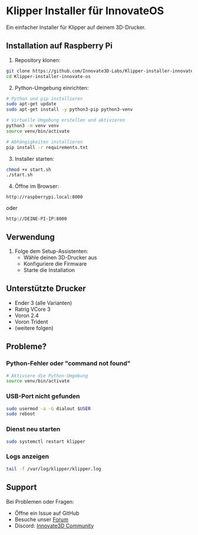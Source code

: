 # Klipper Installer für InnovateOS

Ein einfacher Installer für Klipper auf deinem 3D-Drucker.

## Installation auf Raspberry Pi

1. Repository klonen:
```bash
git clone https://github.com/Innovate3D-Labs/Klipper-installer-innovate-os.git
cd Klipper-installer-innovate-os
```

2. Python-Umgebung einrichten:
```bash
# Python und pip installieren
sudo apt-get update
sudo apt-get install -y python3-pip python3-venv

# Virtuelle Umgebung erstellen und aktivieren
python3 -m venv venv
source venv/bin/activate

# Abhängigkeiten installieren
pip install -r requirements.txt
```

3. Installer starten:
```bash
chmod +x start.sh
./start.sh
```

4. Öffne im Browser:
```
http://raspberrypi.local:8000
```
oder
```
http://DEINE-PI-IP:8000
```

## Verwendung

1. Folge dem Setup-Assistenten:
   - Wähle deinen 3D-Drucker aus
   - Konfiguriere die Firmware
   - Starte die Installation

## Unterstützte Drucker

- Ender 3 (alle Varianten)
- Ratrig VCore 3
- Voron 2.4
- Voron Trident
- (weitere folgen)

## Probleme?

### Python-Fehler oder "command not found"
```bash
# Aktiviere die Python-Umgebung
source venv/bin/activate
```

### USB-Port nicht gefunden
```bash
sudo usermod -a -G dialout $USER
sudo reboot
```

### Dienst neu starten
```bash
sudo systemctl restart klipper
```

### Logs anzeigen
```bash
tail -f /var/log/klipper/klipper.log
```

## Support

Bei Problemen oder Fragen:
- Öffne ein Issue auf GitHub
- Besuche unser [Forum](https://forum.innovate3d.de)
- Discord: [Innovate3D Community](https://discord.gg/innovate3d)
